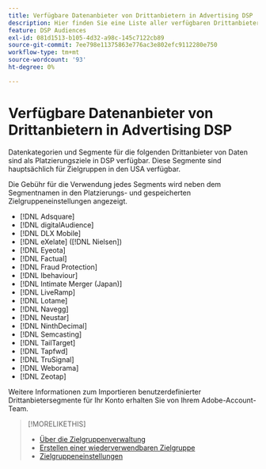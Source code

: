 ```yaml
---
title: Verfügbare Datenanbieter von Drittanbietern in Advertising DSP
description: Hier finden Sie eine Liste aller verfügbaren Drittanbieter von Daten.
feature: DSP Audiences
exl-id: 081d1513-b105-4d32-a98c-145c7122cb89
source-git-commit: 7ee798e11375863e776ac3e802efc9112280e750
workflow-type: tm+mt
source-wordcount: '93'
ht-degree: 0%

---
```


<!-- feature: audiences -->

# Verfügbare Datenanbieter von Drittanbietern in Advertising DSP

Datenkategorien und Segmente für die folgenden Drittanbieter von Daten sind als Platzierungsziele in DSP verfügbar. Diese Segmente sind hauptsächlich für Zielgruppen in den USA verfügbar.

Die Gebühr für die Verwendung jedes Segments wird neben dem Segmentnamen in den Platzierungs- und gespeicherten Zielgruppeneinstellungen angezeigt.

* [!DNL Adsquare]
* [!DNL digitalAudience]
* [!DNL DLX Mobile]
* [!DNL eXelate] ([!DNL Nielsen])
* [!DNL Eyeota]
* [!DNL Factual]
* [!DNL Fraud Protection]
* [!DNL Ibehaviour]
* [!DNL Intimate Merger (Japan)]
* [!DNL LiveRamp]
* [!DNL Lotame]
* [!DNL Navegg]
* [!DNL Neustar]
* [!DNL NinthDecimal]
* [!DNL Semcasting]
* [!DNL TailTarget]
* [!DNL Tapfwd]
* [!DNL TruSignal]
* [!DNL Weborama]
* [!DNL Zeotap]

Weitere Informationen zum Importieren benutzerdefinierter Drittanbietersegmente für Ihr Konto erhalten Sie von Ihrem Adobe-Account-Team.

>[!MORELIKETHIS]
>
>* [Über die Zielgruppenverwaltung](audience-about.md)
>* [Erstellen einer wiederverwendbaren Zielgruppe](reusable-audience-create.md)
>* [Zielgruppeneinstellungen](audience-settings.md)
